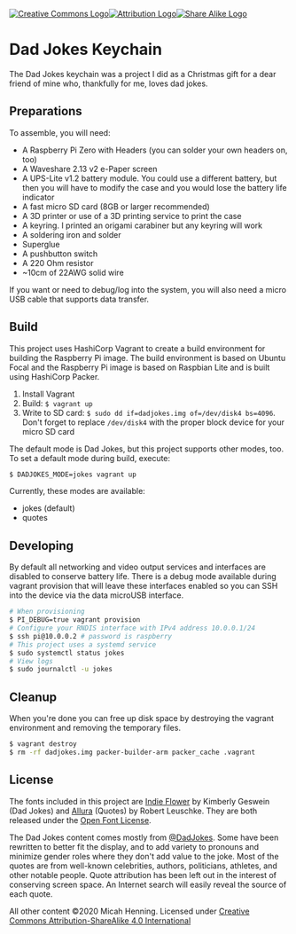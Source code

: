 [![Creative Commons Logo][CC]![Attribution Logo][BY]![Share Alike Logo][SA]][License]

Dad Jokes Keychain
========================================

The Dad Jokes keychain was a project I did as a Christmas gift for a dear friend of mine
who, thankfully for me, loves dad jokes.

## Preparations

To assemble, you will need:
* A Raspberry Pi Zero with Headers (you can solder your own headers on, too)
* A Waveshare 2.13 v2 e-Paper screen
* A UPS-Lite v1.2 battery module.  You could use a different battery, but then you will
  have to modify the case and you would lose the battery life indicator
* A fast micro SD card (8GB or larger recommended)
* A 3D printer or use of a 3D printing service to print the case
* A keyring. I printed an origami carabiner but any keyring will work
* A soldering iron and solder
* Superglue
* A pushbutton switch
* A 220 Ohm resistor
* ~10cm of 22AWG solid wire

If you want or need to debug/log into the system, you will also need a micro USB cable that
supports data transfer.

## Build

This project uses HashiCorp Vagrant to create a build environment for building the Raspberry
Pi image.  The build environment is based on Ubuntu Focal and the Raspberry Pi image is based
on Raspbian Lite and is built using HashiCorp Packer.

1. Install Vagrant
2. Build: `$ vagrant up`
3. Write to SD card: `$ sudo dd if=dadjokes.img of=/dev/disk4 bs=4096`.  Don't forget to
   replace `/dev/disk4` with the proper block device for your micro SD card

The default mode is Dad Jokes, but this project supports other modes, too.  To set a default
mode during build, execute:

```bash
$ DADJOKES_MODE=jokes vagrant up
```

Currently, these modes are available:
* jokes (default)
* quotes


## Developing

By default all networking and video output services and interfaces are disabled to conserve
battery life.  There is a debug mode available during vagrant provision that will leave these
interfaces enabled so you can SSH into the device via the data microUSB interface.

```bash
# When provisioning
$ PI_DEBUG=true vagrant provision
# Configure your RNDIS interface with IPv4 address 10.0.0.1/24
$ ssh pi@10.0.0.2 # password is raspberry
# This project uses a systemd service
$ sudo systemctl status jokes
# View logs
$ sudo journalctl -u jokes
```

## Cleanup

When you're done you can free up disk space by destroying the vagrant environment and removing
the temporary files.

```bash
$ vagrant destroy
$ rm -rf dadjokes.img packer-builder-arm packer_cache .vagrant
```

## License

The fonts included in this project are [Indie Flower][JokesFont] by Kimberly Geswein (Dad Jokes)
and [Allura](QuotesFont) (Quotes) by Robert Leuschke. They are both released under the
[Open Font License][OFL].

The Dad Jokes content comes mostly from [@DadJokes][Jokes]. Some have been rewritten to better
fit the display, and to add variety to pronouns and minimize gender roles where they don't add
value to the joke.  Most of the quotes are from well-known celebrities, authors, politicians,
athletes, and other notable people.  Quote attribution has been left out in the interest of
conserving screen space.  An Internet search will easily reveal the source of each quote.

All other content &copy;2020 Micah Henning. Licensed under
[Creative Commons Attribution-ShareAlike 4.0 International][License]

[License]: https://creativecommons.org/licenses/by-sa/4.0?ref=chooser-v1
[CC]: https://mirrors.creativecommons.org/presskit/icons/cc.svg?ref=chooser-v1 "Creative Commons"
[BY]: https://mirrors.creativecommons.org/presskit/icons/by.svg?ref=chooser-v1 "Attribution Required"
[SA]: https://mirrors.creativecommons.org/presskit/icons/sa.svg?ref=chooser-v1 "Share Alike"
[Jokes]: https://twitter.com/dadjokes "Dad Jokes Twitter Feed"
[JokesFont]: https://fonts.google.com/specimen/Indie+Flower?#about "Indie Flower"
[QuotesFont]: https://fonts.google.com/specimen/Allura?#about "Allura"
[OFL]: https://scripts.sil.org/cms/scripts/page.php?site_id=nrsi&id=OFL "Open Font License"
